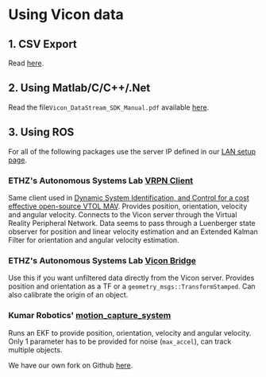 # Using Vicon data

## 1. CSV Export

Read [here](https://docs.vicon.com/display/Tracker34/Tracker+3.2+new+features+and+functions).

## 2. Using Matlab/C/C++/.Net

Read the file`Vicon_DataStream_SDK_Manual.pdf` available [here](https://docs.vicon.com/spaces/viewspace.action?key=DSSDK111).

## 3. Using ROS

For all of the following packages use the server IP defined in our [LAN setup page](/Equipment/Networking/LAN.html).

### ETHZ's Autonomous Systems Lab [VRPN Client](https://github.com/ethz-asl/ros_vrpn_client)

Same client used in [Dynamic System Identification, and Control for a cost effective open-source VTOL MAV](https://arxiv.org/pdf/1701.08623.pdf). Provides position, orientation, velocity and angular velocity. Connects to the Vicon server through the Virtual Reality Peripheral Network. Data seems to pass through a Luenberger state observer for position and linear velocity estimation and an Extended Kalman Filter for orientation and angular velocity estimation.

### ETHZ's Autonomous Systems Lab [Vicon Bridge](https://github.com/ethz-asl/vicon_bridge)

Use this if you want unfiltered data directly from the Vicon server. Provides position and orientation as a TF or a `geometry_msgs::TransformStamped`. Can also calibrate the origin of an object.

### Kumar Robotics' [motion\_capture\_system](https://github.com/KumarRobotics/motion_capture_system)

Runs an EKF to provide position, orientation, velocity and angular velocity. Only 1 parameter has to be provided for noise \(`max_accel`\), can track multiple objects.

We have our own fork on Github [here](https://github.com/MRASL/motion_capture_system).

## 

